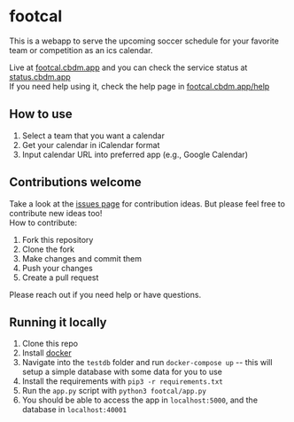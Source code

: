 # footcal 

This is a webapp to serve the upcoming soccer schedule for your favorite team or competition as an ics calendar.

Live at [footcal.cbdm.app](https://footcal.cbdm.app) and you can check the service status at [status.cbdm.app](https://status.cbdm.app/)  
If you need help using it, check the help page in [footcal.cbdm.app/help](https://footcal.cbdm.app/help)

## How to use
1. Select a team that you want a calendar
2. Get your calendar in iCalendar format
3. Input calendar URL into preferred app (e.g., Google Calendar)

## Contributions welcome
Take a look at the [issues page](https://github.com/cbdm/footcal/issues) for contribution ideas. But please feel free to contribute new ideas too!  
How to contribute:
1. Fork this repository
2. Clone the fork 
3. Make changes and commit them
4. Push your changes
5. Create a pull request

Please reach out if you need help or have questions.

## Running it locally
1. Clone this repo
2. Install [docker](https://docs.docker.com/get-docker/)
3. Navigate into the `testdb` folder and run `docker-compose up` -- this will setup a simple database with some data for you to use
4. Install the requirements with `pip3 -r requirements.txt`
5. Run the `app.py` script with `python3 footcal/app.py`
6. You should be able to access the app in `localhost:5000`, and the database in `localhost:40001`

